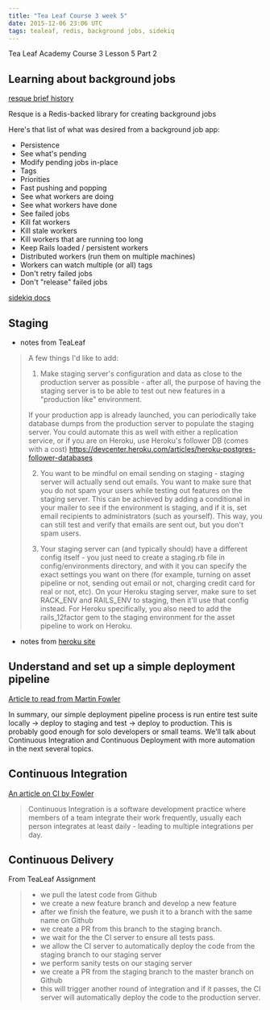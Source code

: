 ```yaml
---
title: "Tea Leaf Course 3 week 5"
date: 2015-12-06 23:06 UTC
tags: tealeaf, redis, background jobs, sidekiq
---
```


Tea Leaf Academy Course 3 Lesson 5 Part 2

## Learning about background jobs

[resque brief history](https://github.com/blog/542-introducing-resque)

Resque is a Redis-backed library for creating background jobs

Here's that list of what was desired from a background job app:

* Persistence
* See what's pending
* Modify pending jobs in-place
* Tags
* Priorities
* Fast pushing and popping
* See what workers are doing
* See what workers have done
* See failed jobs
* Kill fat workers
* Kill stale workers
* Kill workers that are running too long
* Keep Rails loaded / persistent workers
* Distributed workers (run them on multiple machines)
* Workers can watch multiple (or all) tags
* Don't retry failed jobs
* Don't "release" failed jobs

[sidekiq docs](https://github.com/mperham/sidekiq)

## Staging

* notes from TeaLeaf

> A few things I'd like to add:
> 
> 1) Make staging server's configuration and data as close to the production server as possible - after all, the purpose of having the staging server is to be able to test out new features in a "production like" environment.
> 
> If your production app is already launched, you can periodically take database dumps from the production server to populate the staging server. You could automate this as well with either a replication service, or if you are on Heroku, use Heroku's follower DB (comes with a cost) https://devcenter.heroku.com/articles/heroku-postgres-follower-databases
> 
> 2) You want to be mindful on email sending on staging - staging server will actually send out emails. You want to make sure that you do not spam your users while testing out features on the staging server. This can be achieved by adding a conditional in your mailer to see if the environment is staging, and if it is, set email recipients to administrators (such as yourself). This way, you can still test and verify that emails are sent out, but you don't spam users.
> 
> 3) Your staging server can (and typically should) have a different config itself - you just need to create a staging.rb file in config/environments directory, and with it you can specify the exact settings you want on there (for example, turning on asset pipeline or not, sending out email or not, charging credit card for real or not, etc). On your Heroku staging server, make sure to set RACK_ENV and RAILS_ENV to staging, then it'll use that config instead. For Heroku specifically, you also need to add the rails_12factor gem to the staging environment for the asset pipeline to work on Heroku.

* notes from [heroku site](https://devcenter.heroku.com/articles/multiple-environments)

## Understand and set up a simple deployment pipeline

[Article to read from Martin Fowler](http://martinfowler.com/bliki/DeploymentPipeline.html)

In summary, our simple deployment pipeline process is run entire test suite locally -> deploy to staging and test -> deploy to production. This is probably good enough for solo developers or small teams. We'll talk about Continuous Integration and Continuous Deployment with more automation in the next several topics.

## Continuous Integration

[An article on CI by Fowler](http://martinfowler.com/articles/continuousIntegration.html)

> Continuous Integration is a software development practice where members of a team integrate their work frequently, usually each person integrates at least daily - leading to multiple integrations per day.

## Continuous Delivery

From TeaLeaf Assignment

> * we pull the latest code from Github
> * we create a new feature branch and develop a new feature
> * after we finish the feature, we push it to a branch with the same name on Github
> * we create a PR from this branch to the staging branch.
> * we wait for the the CI server to ensure all tests pass.
> * we allow the CI server to automatically deploy the code from the staging branch to our staging server
> * we perform sanity tests on our staging server
> * we create a PR from the staging branch to the master branch on Github
> * this will trigger another round of integration and if it passes, the CI server will automatically deploy the code to the production server.

